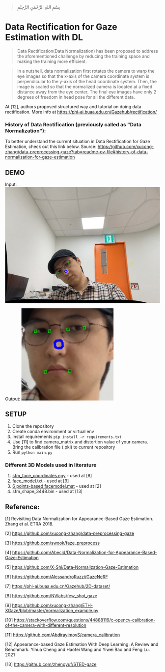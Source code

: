 >  بِسْمِ اللهِ الرَّحْمٰنِ الرَّحِيْمِ

# Data Rectification for Gaze Estimation with DL 

> Data Rectification(Data Normalization) has been proposed to address the aforementioned challenge by reducing the training space and making the training more efficient. 

> In a nutshell, data normalization first rotates the camera to warp the eye images so that the x-axis of the camera coordinate system is perpendicular to the y-axis of the head coordinate system. Then, the image is scaled so that the normalized camera is located at a fixed distance away from the eye center. The final eye images have only 2 degrees of freedom in head pose for all the different data.

At [12], authors proposed structured way and tutorial on doing data rectification. More info at https://phi-ai.buaa.edu.cn/Gazehub/rectification/


### History of Data Rectification (previously called as "Data Normalization"):

To better understand the current situation in Data Rectification for Gaze Estimation, check out this link below.
Source: https://github.com/xucong-zhang/data-preprocessing-gaze?tab=readme-ov-file#history-of-data-normalization-for-gaze-estimation


## DEMO
Input: ![input_img.png](demo_camera_image.png)

Output: ![output_img.png](demo_final_data_rectificated_img.png) 


## SETUP
1. Clone the repository
2. Create conda environment or virtual env
3. Install requirements `pip install -r requirements.txt`
4. Use [11] to find camera_matrix and distortion value of your camera. Bring the calibration file (.pkl) to current repository
4. Run `python main.py`


### Different 3D Models used in literature
1. [sfm_face_coordinates.npy](sfm_face_coordinates.npy) - used at [8]
2. [face_model.txt](face_model.txt) - used at [9]
3. [6 points-based facemodel.mat](6_points-based_face_model.mat) - used at [2]
4. sfm_shape_3448.bin - used at [13]

## Reference: 
[1] Revisiting Data Normalization for Appearance-Based Gaze Estimation. Zhang et al. ETRA 2018.

[2] https://github.com/xucong-zhang/data-preprocessing-gaze

[3] https://github.com/swook/faze_preprocess

[4] https://github.com/Abecid/Data-Normalization-for-Appearance-Based-Gaze-Estimation

[5] https://github.com/X-Shi/Data-Normalization-Gaze-Estimation

[6] https://github.com/AlessandroRuzzi/GazeNeRF

[7] https://phi-ai.buaa.edu.cn/Gazehub/2D-dataset/

[8] https://github.com/NVlabs/few_shot_gaze

[9] https://github.com/xucong-zhang/ETH-XGaze/blob/master/normalization_example.py

[10] https://stackoverflow.com/questions/44888119/c-opencv-calibration-of-the-camera-with-different-resolution

[11] https://github.com/AbdirayimovS/camera_calibration

[12] Appearance-based Gaze Estimation With Deep Learning: A Review and Benchmark. Yihua Cheng and Haofei Wang and Yiwei Bao and Feng Lu. 2021

[13] https://github.com/zhengyuf/STED-gaze